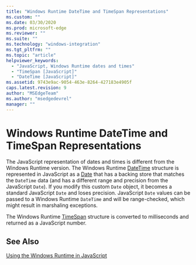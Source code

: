 ```yaml
---
title: "Windows Runtime DateTime and TimeSpan Representations"
ms.custom: ""
ms.date: 03/30/2020
ms.prod: microsoft-edge
ms.reviewer: ""
ms.suite: ""
ms.technology: "windows-integration"
ms.tgt_pltfrm: ""
ms.topic: "article"
helpviewer_keywords: 
  - "JavaScript, Windows Runtime dates and times"
  - "TimeSpan [JavaScript]"
  - "DateTime [JavaScript]"
ms.assetid: 9743e9ac-9054-463e-8264-427183e4905f
caps.latest.revision: 9
author: "MSEdgeTeam"
ms.author: "msedgedevrel"
manager: ""
---
```

# Windows Runtime DateTime and TimeSpan Representations  

The JavaScript representation of dates and times is different from the Windows Runtime version.  The Windows Runtime [DateTime][UwpWindowsFoundationDatetime] structure is represented in JavaScript as a [Date][MDNDate] that has a backing store that matches the `DateTime` data \(and has a different range and precision from the JavaScript `Date`\).  If you modify this custom `Date` object, it becomes a standard JavaScript `Date` and loses precision.  JavaScript `Date` values can be passed to a Windows Runtime `DateTime` and will be range-checked, which might result in marshaling exceptions.  

 The Windows Runtime [TimeSpan][UwpWindowsFoundationTimespan] structure is converted to milliseconds and returned as a JavaScript number.  

## See Also  

[Using the Windows Runtime in JavaScript][WindowsRuntimeJavascript]  

<!-- image links -->  

<!-- links -->  

[WindowsRuntimeJavascript]: /microsoft-edge/windows-runtime/using-the-windows-runtime-in-javascript "Using the Windows Runtime in JavaScript"  

[UwpWindowsFoundationDatetime]: /uwp/api/Windows.Foundation.DateTime "DateTime Struct"  
[UwpWindowsFoundationTimespan]: /uwp/api/windows.foundation.timespan "TimeSpan Struct"  

[MDNDate]: https://developer.mozilla.org/docs/Web/JavaScript/Reference/Global_Objects/Date "Date | MDN"  
